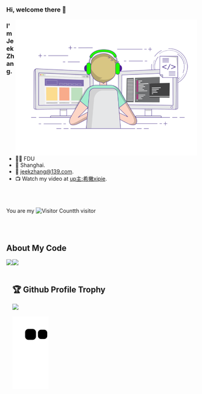 ### Hi, welcome there 👋
<img align="right" top='60' alt="GIF" src="https://raw.githubusercontent.com/devSouvik/devSouvik/master/gif3.gif" width="480"/>



### I'm Jeek Zhang.

<br/>

- 👨‍🎓 FDU
- 🏫 Shanghai.
- 💬 [jeekzhang@139.com](mailto:jeekzhang@139.com).
- 📺︎ Watch my video at [up主:希撇xipie](https://space.bilibili.com/225946390).
<br/>
<br/>

You are my ![Visitor Count](https://profile-counter.glitch.me/jeekzhang/count.svg)th visitor

<br/>
<br/>


## About My Code


<div>
    <img height="165" align="left" src="https://github-readme-stats.vercel.app/api?username=jekzhang&theme=calm&show_icons=true" />
    <img src="https://github-readme-stats.vercel.app/api/top-langs/?username=jeekzhang&hide=VHDL&theme=calm&langs_count=6&layout=compact" />
</div> 

<br/>  





## 🏆 Github Profile Trophy
<img src="https://github-profile-trophy.vercel.app/?username=jeekzhang&column=8"/>

![](https://raw.githubusercontent.com/jeekzhang/jeekzhang/output/github-contribution-grid-snake.svg)
  

<br/>  
<br/>  
<br/>  



